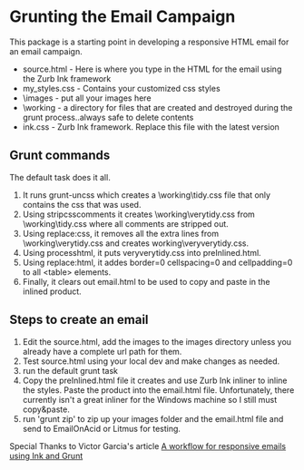 # Grunting the Email Campaign #

This package is a starting point in developing a responsive HTML email for an email campaign.

* source.html - Here is where you type in the HTML for the email using the Zurb Ink framework
* my_styles.css - Contains your customized css styles
* \images - put all your images here
* \working - a directory for files that are created and destroyed during the grunt process..always safe to delete contents
* ink.css - Zurb Ink framework.  Replace this file with the latest version

## Grunt commands ##
The default task does it all.
 1. It runs grunt-uncss which creates a \working\tidy.css file that only contains the css that was used.
 2. Using stripcsscomments it creates \working\verytidy.css from \working\tidy.css where all comments are stripped out.
 3. Using replace:css, it removes all the extra lines from \working\verytidy.css and creates working\veryverytidy.css.
 4. Using processhtml, it puts veryverytidy.css into preInlined.html.
 5. Using replace:html, it addes border=0 cellspacing=0 and cellpadding=0 to all &lt;table&gt; elements.
 6. Finally, it clears out email.html to be used to copy and paste in the inlined product.

## Steps to create an email ##
 1. Edit the source.html, add the images to the images directory unless you already have a complete url path for them.
 2. Test source.html using your local dev and make changes as needed.
 3. run the default grunt task
 4. Copy the preInlined.html file it creates and use Zurb Ink inliner to inline the styles.  Paste the product into the email.html file.  Unfortunately, there currently isn't a great inliner for the Windows machine so I still must copy&paste.
 5. run 'grunt zip' to zip up your images folder and the email.html file and send to EmailOnAcid or Litmus for testing.

Special Thanks to Victor Garcia's article [A workflow for responsive emails using Ink and Grunt](https://medium.com/@victorgarcia/a-workflow-for-responsive-emails-using-ink-and-grunt-32d607879082)